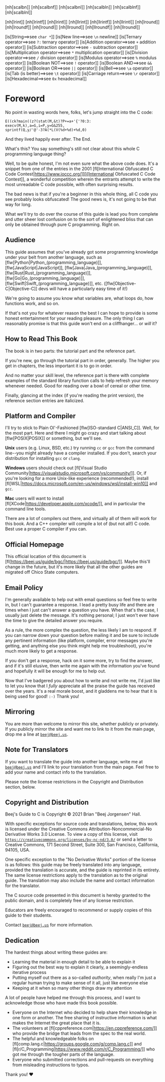 <!-- Beej's guide to C

# vim: ts=4:sw=4:nosi:et:tw=72
-->

<!-- No hyphenation -->
[nh[scalbn]]
[nh[scalbnf]]
[nh[scalbnl]]
[nh[scalbln]]
[nh[scalblnf]]
[nh[scalblnl]]
<!-- Can't do things that aren't letters
[nh[atan2]]
[nh[atan2f]]
[nh[atan2l]]
-->
[nh[lrint]]
[nh[lrintf]]
[nh[lrintl]]
[nh[llrint]]
[nh[llrintf]]
[nh[llrintl]]
[nh[lround]]
[nh[lroundf]]
[nh[lroundl]]
[nh[llround]]
[nh[llroundf]]
[nh[llroundl]]

<!-- Index see alsos -->
[is[String==>see `char *`]]
[is[New line==>see `\n` newline]]
[is[Ternary operator==>see `?:` ternary operator]]
[is[Addition operator==>see `+` addition operator]]
[is[Subtraction operator==>see `-` subtraction operator]]
[is[Multiplication operator==>see `*` multiplication operator]]
[is[Division operator==>see `/` division operator]]
[is[Modulus operator==>see `%` modulus operator]]
[is[Boolean NOT==>see `!` operator]]
[is[Boolean AND==>see `&&` operator]]
[is[Boolean OR==>see `||` operator]]
[is[Bell==>see `\a` operator]]
[is[Tab (is better)==>see `\t` operator]]
[is[Carriage return==>see `\r` operator]]
[is[Hexadecimal==>see `0x` hexadecimal]]

# Foreword

No point in wasting words here, folks, let's jump straight into the C
code:

``` {.c}
E((ck?main((z?(stat(M,&t)?P+=a+'{'?0:3:
execv(M,k),a=G,i=P,y=G&255,
sprintf(Q,y/'@'-3?A(*L(V(%d+%d)+%d,0)
```

And they lived happily ever after. The End.

What's this? You say something's still not clear about this whole C
programming language thing?

Well, to be quite honest, I'm not even sure what the above code does.
It's a snippet from one of the entries in the 2001 [fl[International
Obfuscated C Code Contest|https://www.ioccc.org/]][i[International
Obfuscated C Code Contest]], a wonderful
competition wherein the entrants attempt to write the most unreadable C
code possible, with often surprising results.

The bad news is that if you're a beginner in this whole thing, all C
code you see probably looks obfuscated! The good news is, it's not
going to be that way for long.

What we'll try to do over the course of this guide is lead you from
complete and utter sheer lost confusion on to the sort of enlightened
bliss that can only be obtained through pure C programming. Right on.

## Audience

This guide assumes that you've already got some programming knowledge
under your belt from another language, such as
[flw[Python|Python_(programming_language)]],
[flw[JavaScript|JavaScript]], [flw[Java|Java_(programming_language)]],
[flw[Rust|Rust_(programming_language)]],
[flw[Go|Go_(programming_language)]],
[flw[Swift|Swift_(programming_language)]], etc.
([flw[Objective-C|Objective-C]] devs will have a particularly easy time
of it!)

We're going to assume you know what variables are, what loops do, how
functions work, and so on.

If that's not you for whatever reason the best I can hope to provide is
some honest entertainment for your reading pleasure. The only thing I
can reasonably promise is that this guide won't end on a cliffhanger...
or _will_ it?

## How to Read This Book

The book is in two parts: the tutorial part and the reference part.

If you're new, go through the tutorial part in order, generally. The
higher you get in chapters, the less important it is to go in order.

And no matter your skill level, the reference part is there with
complete examples of the standard library function calls to help refresh
your memory whenever needed. Good for reading over a bowl of cereal or
other time.

Finally, glancing at the index (if you're reading the print version),
the reference section entries are italicized.

## Platform and Compiler

I'll try to stick to Plain Ol'-Fashioned [flw[ISO-standard C|ANSI_C]].
Well, for the most part. Here and there I might go crazy and start
talking about [flw[POSIX|POSIX]] or something, but we'll see.

**Unix** users (e.g. Linux, BSD, etc.) try running `cc` or `gcc` from
the command line--you might already have a compiler installed. If you
don't, search your distribution for installing `gcc` or `clang`.

**Windows** users should check out [fl[Visual Studio
Community|https://visualstudio.microsoft.com/vs/community/]]. Or, if
you're looking for a more Unix-like experience (recommended!), install
[fl[WSL|https://docs.microsoft.com/en-us/windows/wsl/install-win10]] and
`gcc`.

**Mac** users will want to install
[fl[XCode|https://developer.apple.com/xcode/]], and in particular the
command line tools.

There are a lot of compilers out there, and virtually all of them will
work for this book. And a C++ compiler will compile a lot of (but not
all!) C code. Best use a proper C compiler if you can.

## Official Homepage

This official location of this document is
[fl[https://beej.us/guide/bgc/|https://beej.us/guide/bgc/]]. Maybe
this'll change in the future, but it's more likely that all the other
guides are migrated off Chico State computers.

## Email Policy

I'm generally available to help out with email questions so feel free to
write in, but I can't guarantee a response. I lead a pretty busy life
and there are times when I just can't answer a question you have. When
that's the case, I usually just delete the message. It's nothing
personal; I just won't ever have the time to give the detailed answer
you require.

As a rule, the more complex the question, the less likely I am to
respond. If you can narrow down your question before mailing it and be
sure to include any pertinent information (like platform, compiler,
error messages you're getting, and anything else you think might help me
troubleshoot), you're much more likely to get a response.

If you don't get a response, hack on it some more, try to find the
answer, and if it's still elusive, then write me again with the
information you've found and hopefully it will be enough for me to help
out.

Now that I've badgered you about how to write and not write me, I'd just
like to let you know that I _fully_ appreciate all the praise the guide
has received over the years. It's a real morale boost, and it gladdens
me to hear that it is being used for good! `:-)` Thank you!

## Mirroring

You are more than welcome to mirror this site, whether publicly or
privately. If you publicly mirror the site and want me to link to it
from the main page, drop me a line at
[`beej@beej.us`](mailto:beej@beej.us).

## Note for Translators

If you want to translate the guide into another language, write me at
[`beej@beej.us`](beej@beej.us) and I'll link to your translation from
the main page. Feel free to add your name and contact info to the
translation.

Please note the license restrictions in the Copyright and Distribution
section, below.

## Copyright and Distribution

Beej's Guide to C is Copyright © 2021 Brian "Beej Jorgensen" Hall.

With specific exceptions for source code and translations, below, this
work is licensed under the Creative Commons Attribution-Noncommercial-No
Derivative Works 3.0 License. To view a copy of this license, visit
[`https://creativecommons.org/licenses/by-nc-nd/3.0/`](https://creativecommons.org/licenses/by-nc-nd/3.0/)
or send a letter to Creative Commons, 171 Second Street, Suite 300, San
Francisco, California, 94105, USA.

One specific exception to the "No Derivative Works" portion of the
license is as follows: this guide may be freely translated into any
language, provided the translation is accurate, and the guide is
reprinted in its entirety. The same license restrictions apply to the
translation as to the original guide. The translation may also include
the name and contact information for the translator.

The C source code presented in this document is hereby granted to the
public domain, and is completely free of any license restriction.

Educators are freely encouraged to recommend or supply copies of this
guide to their students.

Contact [`beej@beej.us`](beej@beej.us) for more information.

## Dedication

The hardest things about writing these guides are:

* Learning the material in enough detail to be able to explain it
* Figuring out the best way to explain it clearly, a seemingly-endless
  iterative process
* Putting myself out there as a so-called _authority_, when really
  I'm just a regular human trying to make sense of it all, just like
  everyone else
* Keeping at it when so many other things draw my attention

A lot of people have helped me through this process, and I want to
acknowledge those who have made this book possible.

* Everyone on the Internet who decided to help share their knowledge in
  one form or another. The free sharing of instructive information is
  what makes the Internet the great place that it is.
* The volunteers at [fl[cppreference.com|https://en.cppreference.com/]]
  who provide the bridge that leads from the spec to the real world.
* The helpful and knowledgeable folks on
  [fl[comp.lang.c|https://groups.google.com/g/comp.lang.c]] and 
  [fl[r/C_Programming|https://www.reddit.com/r/C_Programming/]] who got
  me through the tougher parts of the language.
* Everyone who submitted corrections and pull-requests on everything
  from misleading instructions to typos.

Thank you! ♥
